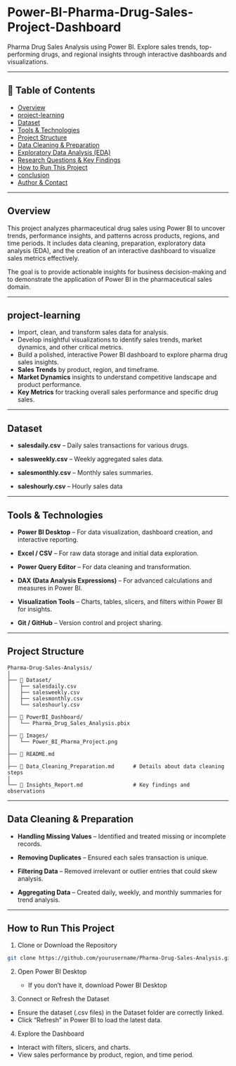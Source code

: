 # Power-BI-Pharma-Drug-Sales-Project-Dashboard

Pharma Drug Sales Analysis using Power BI. Explore sales trends, top-performing drugs, and regional insights through interactive dashboards and visualizations.

---

## 📌 Table of Contents
- <a href="#overview">Overview</a>
- <a href="#project-learning">project-learning</a>
- <a href="#dataset">Dataset</a>
- <a href="#tools--technologies">Tools & Technologies</a>
- <a href="#project-structure">Project Structure</a>
- <a href="#data-cleaning--preparation">Data Cleaning & Preparation</a>
- <a href="#exploratory-data-analysis-eda">Exploratory Data Analysis (EDA)</a>
- <a href="#research-questions--key-findings">Research Questions & Key Findings</a>
- <a href="#how-to-run-this-project">How to Run This Project</a>
- <a href="#conclusion">conclusion</a>
- <a href="#author--contact">Author & Contact</a>

---
<h2><a class="anchor" id="overview"></a>Overview</h2>

This project analyzes pharmaceutical drug sales using Power BI to uncover trends, performance insights, and patterns across products, regions, and time periods. It includes data cleaning, preparation, exploratory data analysis (EDA), and the creation of an interactive dashboard to visualize sales metrics effectively.

The goal is to provide actionable insights for business decision-making and to demonstrate the application of Power BI in the pharmaceutical sales domain.

---
<h2><a class="anchor" id="project-learning"></a>project-learning</h2>

- Import, clean, and transform sales data for analysis.
- Develop insightful visualizations to identify sales trends, market dynamics, and other critical metrics.
- Build a polished, interactive Power BI dashboard to explore pharma drug sales insights.
- **Sales Trends** by product, region, and timeframe.
- **Market Dynamics** insights to understand competitive landscape and product performance.
- **Key Metrics** for tracking overall sales performance and specific drug sales.

---
<h2><a class="anchor" id="dataset"></a>Dataset</h2>

- **salesdaily.csv** – Daily sales transactions for various drugs.

- **salesweekly.csv** – Weekly aggregated sales data.

- **salesmonthly.csv** – Monthly sales summaries.

- **saleshourly.csv** – Hourly sales data

---

<h2><a class="anchor" id="tools--technologies"></a>Tools & Technologies</h2>

- **Power BI Desktop** – For data visualization, dashboard creation, and interactive reporting.

- **Excel / CSV** – For raw data storage and initial data exploration.

- **Power Query Editor** – For data cleaning and transformation.

- **DAX (Data Analysis Expressions)** – For advanced calculations and measures in Power BI.

- **Visualization Tools** – Charts, tables, slicers, and filters within Power BI for insights.

- **Git / GitHub** – Version control and project sharing.

- ---
<h2><a class="anchor" id="project-structure"></a>Project Structure</h2>

```
Pharma-Drug-Sales-Analysis/
│
├── 📂 Dataset/
│   ├── salesdaily.csv
│   ├── salesweekly.csv
│   ├── salesmonthly.csv
│   └── saleshourly.csv
│
├── 📂 PowerBI_Dashboard/
│   └── Pharma_Drug_Sales_Analysis.pbix
│
├── 📂 Images/
│   └── Power_BI_Pharma_Project.png
│
├── 📜 README.md
│
├── 📜 Data_Cleaning_Preparation.md      # Details about data cleaning steps
│
└── 📜 Insights_Report.md                # Key findings and observations
```

---
<h2><a class="anchor" id="data-cleaning--preparation"></a>Data Cleaning & Preparation</h2>

- **Handling Missing Values** – Identified and treated missing or incomplete records.

- **Removing Duplicates** – Ensured each sales transaction is unique.

- **Filtering Data** – Removed irrelevant or outlier entries that could skew analysis.

- **Aggregating Data** – Created daily, weekly, and monthly summaries for trend analysis.

---
<h2><a class="anchor" id="how-to-run-this-project"></a>How to Run This Project</h2>

1. Clone or Download the Repository
```bash
git clone https://github.com/yourusername/Pharma-Drug-Sales-Analysis.git
```
2. Open Power BI Desktop
   - If you don’t have it, download Power BI Desktop

3. Connect or Refresh the Dataset
  - Ensure the dataset (.csv files) in the Dataset folder are correctly linked.
  - Click “Refresh” in Power BI to load the latest data.

4. Explore the Dashboard
  - Interact with filters, slicers, and charts.
  - View sales performance by product, region, and time period.
